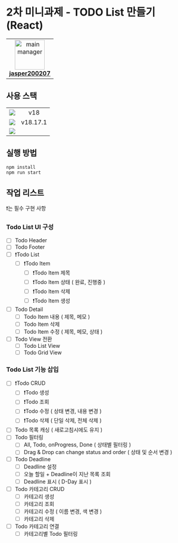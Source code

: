 # 2차 미니과제 - TODO List 만들기 (React)

<table>
  <tr>
    <td align="center">
      <a href="https://www.github.com/jasper200207">
        <img src="https://github.com/jasper200207.png" width="80" alt="main manager"/>
        <br/><b>jasper200207</b>
      </a>
    </td>
  </tr>
</table>

## 사용 스택

<table>
  <tr>
    <td align="center">
      <img src="https://img.shields.io/badge/React-61DAFB?style=flat-square&logo=React&logoColor=white" />
    </td>
    <td align="center">
      v18
    </td>
  </tr>
  <tr>
    <td align="center">
      <img src="https://img.shields.io/badge/Node.js-5FA04E?style=flat-square&logo=nodedotjs&logoColor=white" />
    </td>
    <td align="center">
      v18.17.1
    </td>
  </tr>
  <tr>
    <td align="center">
      <img src="https://img.shields.io/badge/TypeScript-0769AD?style=flat-square&logo=TypeScript&logoColor=white" />
    </td>
    <td align="center" />
  </tr>
</table>

## 실행 방법

```bash
npm install
npm run start
```

## 작업 리스트

❗️는 필수 구현 사항

### Todo List UI 구성

- [ ] Todo Header
- [ ] Todo Footer
- [ ] ❗️Todo List
  - [ ] ❗️Todo Item
    - [ ] ❗️Todo Item 제목
    - [ ] ❗️Todo Item 상태 ( 완료, 진행중 )
    - [ ] ❗️Todo Item 삭제
    - [ ] ❗️Todo Item 생성
- [ ] Todo Detail
  - [ ] Todo Item 내용 ( 제목, 메모 )
  - [ ] Todo Item 삭제
  - [ ] Todo Item 수정 ( 제목, 메모, 상태 )
- [ ] Todo View 전환
  - [ ] Todo List View
  - [ ] Todo Grid View

### Todo List 기능 삽입

- [ ] ❗️Todo CRUD
  - [ ] ❗️Todo 생성
  - [ ] ❗️Todo 조회
  - [ ] ❗️Todo 수정 ( 상태 변경, 내용 변경 )
  - [ ] ❗️Todo 삭제 ( 단일 삭제, 전체 삭제 )
- [ ] Todo 목록 캐싱 ( 새로고침시에도 유지 )
- [ ] Todo 필터링
  - [ ] All, Todo, onProgress, Done ( 상태별 필터링 )
  - [ ] Drag & Drop can change status and order ( 상태 및 순서 변경 )
- [ ] Todo Deadline
  - [ ] Deadline 설정
  - [ ] 오늘 할일 + Deadline이 지난 목록 조회
  - [ ] Deadline 표시 ( D-Day 표시 )
- [ ] Todo 카테고리 CRUD
  - [ ] 카테고리 생성
  - [ ] 카테고리 조회
  - [ ] 카테고리 수정 ( 이름 변경, 색 변경 )
  - [ ] 카테고리 삭제
- [ ] Todo 카테고리 연결
  - [ ] 카테고리별 Todo 필터링
